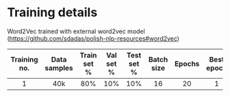 # Training details

Word2Vec trained with external word2vec model (https://github.com/sdadas/polish-nlp-resources#word2vec)

| Training no. | Data samples | Train set % | Val set % | Test set % | Batch size | Epochs | Best epoch | Fitting time | Train accuracy | Train loss | Val accuracy | Val loss | Test accuracy | Test loss |               Accuracy figure               |               Loss figure               |               Confusion matrix                |                                Notes                                 |
|:------------:|:------------:|:-----------:|:---------:|:----------:|:----------:|:------:|:----------:|:------------:|:--------------:|:----------:|:------------:|:--------:|:-------------:|:---------:|:-------------------------------------------:|:---------------------------------------:|:---------------------------------------------:|:--------------------------------------------------------------------:|
|      1       |     40k      |     80%     |    10%    |    10%     |     16     |   20   |     1      |     N.A.     |     0.6819     |   0.5916   |    0.6932    |  0.5777  |    0.7103     |  0.5508   | [figure](./figures/training_1_accuracy.png) | [figure](./figures/training_1_loss.png) | [figure](./figures/training_1_confmatrix.png) |                                  Ok                                  |
